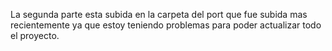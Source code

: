 La segunda parte esta subida en la carpeta del port que fue subida mas recientemente ya que estoy teniendo problemas para poder actualizar todo el proyecto.
